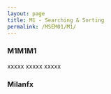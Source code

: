 ```yaml
---
layout: page
title: M1 - Searching & Sorting
permalink: /MSEM01/M1/
---
```


<h3>M1M1M1</h3>

xxxxx xxxxx xxxxx



<h3>Milanfx</h3>
